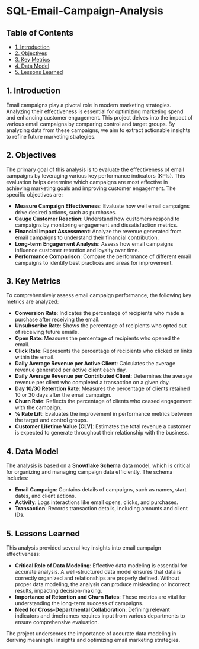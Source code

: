 # SQL-Email-Campaign-Analysis

## Table of Contents
- [1. Introduction](#1-introduction)
- [2. Objectives](#2-objectives)
- [3. Key Metrics](#3-key-metrics)
- [4. Data Model](#4-data-model)
- [5. Lessons Learned](#5-lessons-learned)

## 1. Introduction

Email campaigns play a pivotal role in modern marketing strategies. Analyzing their effectiveness is essential for optimizing marketing spend and enhancing customer engagement. This project delves into the impact of various email campaigns by comparing control and target groups. By analyzing data from these campaigns, we aim to extract actionable insights to refine future marketing strategies.

## 2. Objectives

The primary goal of this analysis is to evaluate the effectiveness of email campaigns by leveraging various key performance indicators (KPIs). This evaluation helps determine which campaigns are most effective in achieving marketing goals and improving customer engagement. The specific objectives are:

- **Measure Campaign Effectiveness**: Evaluate how well email campaigns drive desired actions, such as purchases.
- **Gauge Customer Reaction**: Understand how customers respond to campaigns by monitoring engagement and dissatisfaction metrics.
- **Financial Impact Assessment**: Analyze the revenue generated from email campaigns to understand their financial contribution.
- **Long-term Engagement Analysis**: Assess how email campaigns influence customer retention and loyalty over time.
- **Performance Comparison**: Compare the performance of different email campaigns to identify best practices and areas for improvement.

## 3. Key Metrics

To comprehensively assess email campaign performance, the following key metrics are analyzed:

- **Conversion Rate**: Indicates the percentage of recipients who made a purchase after receiving the email.
- **Unsubscribe Rate**: Shows the percentage of recipients who opted out of receiving future emails.
- **Open Rate**: Measures the percentage of recipients who opened the email.
- **Click Rate**: Represents the percentage of recipients who clicked on links within the email.
- **Daily Average Revenue per Active Client**: Calculates the average revenue generated per active client each day.
- **Daily Average Revenue per Contributed Client**: Determines the average revenue per client who completed a transaction on a given day.
- **Day 10/30 Retention Rate**: Measures the percentage of clients retained 10 or 30 days after the email campaign.
- **Churn Rate**: Reflects the percentage of clients who ceased engagement with the campaign.
- **% Rate Lift**: Evaluates the improvement in performance metrics between the target and control groups.
- **Customer Lifetime Value (CLV)**: Estimates the total revenue a customer is expected to generate throughout their relationship with the business.


## 4. Data Model

The analysis is based on a **Snowflake Schema** data model, which is critical for organizing and managing campaign data efficiently. The schema includes:

- **Email Campaign**: Contains details of campaigns, such as names, start dates, and client actions.
- **Activity**: Logs interactions like email opens, clicks, and purchases.
- **Transaction**: Records transaction details, including amounts and client IDs.

## 5. Lessons Learned

This analysis provided several key insights into email campaign effectiveness:

- **Critical Role of Data Modeling**: Effective data modeling is essential for accurate analysis. A well-structured data model ensures that data is correctly organized and relationships are properly defined. Without proper data modeling, the analysis can produce misleading or incorrect results, impacting decision-making.
- **Importance of Retention and Churn Rates**: These metrics are vital for understanding the long-term success of campaigns.
- **Need for Cross-Departmental Collaboration**: Defining relevant indicators and timeframes requires input from various departments to ensure comprehensive evaluation.

The project underscores the importance of accurate data modeling in deriving meaningful insights and optimizing email marketing strategies.
